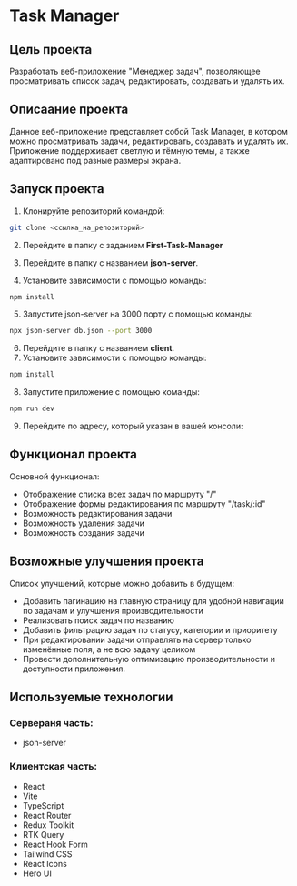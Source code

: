 # Task Manager

## Цель проекта

Разработать веб-приложение "Менеджер задач", позволяющее
просматривать список задач, редактировать, создавать и удалять их.

## Описаание проекта

Данное веб-приложение представляет собой Task Manager, в котором можно просматривать задачи, редактировать, создавать и удалять их.
Приложение поддерживает светлую и тёмную темы, а также адаптировано под разные размеры экрана.

## Запуск проекта

1. Клонируйте репозиторий командой:

```sh
git clone <ссылка_на_репозиторий>
```

2. Перейдите в папку с заданием **First-Task-Manager**

3. Перейдите в папку с названием **json-server**.
4. Установите зависимости с помощью команды:

```sh
npm install
```

5. Запустите json-server на 3000 порту с помощью команды:

```sh
npx json-server db.json --port 3000
```

6. Перейдите в папку с названием **client**.
7. Установите зависимости с помощью команды:

```sh
npm install
```

8. Запустите приложение с помощью команды:

```sh
npm run dev
```

9. Перейдите по адресу, который указан в вашей консоли:

## Функционал проекта

Основной функционал:

- Отображение списка всех задач по маршруту "/"
- Отображение формы редактирования по маршруту "/task/:id"
- Возможность редактирования задачи
- Возможность удаления задачи
- Возможность создания задачи

## Возможные улучшения проекта

Список улучшений, которые можно добавить в будущем:

- Добавить пагинацию на главную страницу для удобной навигации по задачам и улучшения производительности
- Реализовать поиск задач по названию
- Добавить фильтрацию задач по статусу, категории и приоритету
- При редактировании задачи отправлять на сервер только изменённые поля, а не всю задачу целиком
- Провести дополнительную оптимизацию производительности и доступности приложения.

## Используемые технологии

### Сервераня часть:

- json-server

### Клиентская часть:

- React
- Vite
- TypeScript
- React Router
- Redux Toolkit
- RTK Query
- React Hook Form
- Tailwind CSS
- React Icons
- Hero UI
